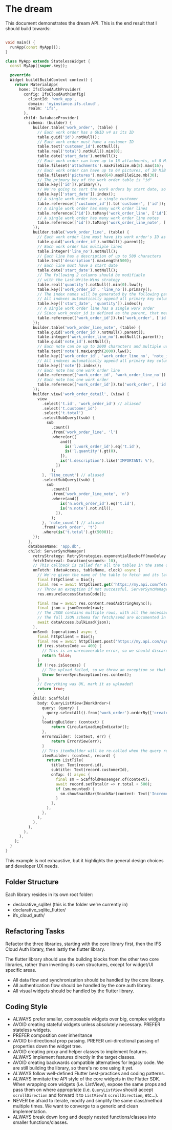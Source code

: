 # The dream

This document demonstrates the dream API. This is the end result
that I should build towards:

```dart

void main() {
  runApp(const MyApp());
}

class MyApp extends StatelessWidget {
  const MyApp({super.key});

  @override
  Widget build(BuildContext context) {
    return MaterialApp(
      home: IfsCloudAuthProvider(
        config: IfsCloudAuthConfig(
          clientId: 'work_app',
          domain: 'myinstance.ifs.cloud',
          realm: 'ifs',
        ),
        child: DatabaseProvider(
          schema: (builder) {
            builder.table('work_order', (table) {
              // Each work order has a GUID v4 as its ID
              table.guid('id').notNull();
              // Each work order must have a customer ID
              table.text('customer_id').notNull();
              table.real('total').notNull().min(0);
              table.date('start_date').notNull();
              // Each work order can have up to 16 attachments, of 8 MiB each (8*1024*1024 bytes)
              table.fileset('attachments').maxFileSize.mb(8).max(16);
              // Each work order can have up to 64 pictures, of 30 MiB each
              table.fileset('pictures').max(64).maxFileSize.mb(30);
              // The primary key of the work order table is "id"
              table.key(['id']).primary();
              // We're going to sort the work orders by start date, so we'll create an index for this to speed up the query
              table.key(['start_date']).index();
              // A single work order has a single customer
              table.reference(['customer_id']).to('customer', ['id']);
              // A single work order has many work order lines
              table.reference(['id']).toMany('work_order_line', ['id']);
              // A single work order has many work order line notes
              table.reference(['id']).toMany('work_order_line_note', ['id']);
            });
            builder.table('work_order_line', (table) {
              // Each work order line must have its work order's ID as one of its columns to be able to link them together
              table.guid('work_order_id').notNull().parent();
              // Each work order has multiple lines
              table.integer('line_no').notNull();
              // Each line has a description of up to 500 characters
              table.text('description').maxLength(500);
              // Each line must have a start date
              table.date('start_date').notNull();
              // The following 2 columns should be modifiable
              // with the Last-Write-Wins strategy
              table.real('quantity').notNull().min(0).lww();
              table.key(['work_order_id', 'line_no']).primary();
              // The index names will be generated by the following pattern: work_order_line_ix1, work_order_line_ix2. If indexes do not match, we can just recreate them.
              // All indexes automatically append all primary key columns, thus this index will actually be: [start_date, quantity, work_order_id, line_no]
              table.key(['start_date', 'quantity']).index();
              // A single work order line has a single work order
              // Since work_order_id is defined as the parent, that means the work_order is the parent of work_order_line
              table.reference(['work_order_id']).to('work_order', ['id']);
            });
            builder.table('work_order_line_note', (table) {
              table.guid('work_order_id').notNull().parent();
              table.integer('work_order_line_no').notNull().parent();
              table.guid('note_id').notNull();
              // Each note can be up to 2000 characters and multiple users can edit the same note, but the last write wins.
              table.text('note').maxLength(2000).lww();
              table.key(['work_order_id', 'work_order_line_no', 'note_id']).primary();
              // All indexes automatically append all primary key columns, thus this index will actually be: [note, work_order_id, work_order_line_no, note_no]
              table.key(['note']).index();
              // Each note has one work order line
              table.reference(['work_order_id', 'work_order_line_no']).to('work_order_line', ['work_order_id', 'line_no']);
              // Each note has one work order
              table.reference(['work_order_id']).to('work_order', ['id']);
            });
            builder.view('work_order_detail', (view) {
              view
                .select('t.id', 'work_order_id') // aliased
                .select('t.customer_id')
                .select('t.total')
                .selectSubQuery((sub) {
                  sub
                    .count()
                    .from('work_order_line', 'l')
                    .where(or([
                        and([
                          is('l.work_order_id').eq('t.id'),
                          is('l.quantity').gt(0),
                        ]),
                        is('l.description').like('IMPORTANT: %'),
                      ])
                    );
                }, 'line_count') // aliased
                .selectSubQuery((sub) {
                  sub
                    .count()
                    .from('work_order_line_note', 'n')
                    .where(and([
                        is('n.work_order_id').eq('t.id'),
                        is('n.note').not.nil(),
                      ]),
                    );
                }, 'note_count') // aliased
                .from('work_order', 't')
                .where(is('t.total').gt(5000));
            });
          },
          databaseName: 'app.db',
          child: ServerSyncManager(
            retryStrategy: RetryStrategies.exponentialBackoff(maxDelay: Duration(minutes: 3)),
            fetchInterval: Duration(seconds: 10),
            // This callback is called for all the tables in the same order they are defined in the schema. This means that you should define parents before children. This is also the reason why we're not using foreign keys, as we are syncing in an eventual consistent manner.
            onFetch: (dataAccess, tableName, clock) async {
              // We're given the name of the table to fetch and its latest hybrid logical clock that we've gotten from the server so we can ask the server for incremental updates.
              final httpClient = Dio();
              final res = await httpClient.get('https://my.api.com/fetch?table=${tableName}&after=${latestClock}');
              // Throw an exception if not successful. ServerSyncManager will retry periodically.
              res.ensureSuccessStatusCode();

              final raw = await res.content.readAsStringAsync();
              final json = jsonDecode(raw);
              // The JSON contains multiple rows, with all the necessary columns as properties (lww columns are objects with a value, a hybrid logical clock marking its causal timestamp and the ID of the user who made the change).
              // The full JSON schema for fetch/send are documented in a separate markdown file. The important thing is that everything needed to process the data is included in the schema.
              await dataAccess.bulkLoad(json);
            },
            onSend: (operations) async {
              final httpClient = Dio();
              final res = await httpClient.post('https://my.api.com/sync', operations.toJson());
              if (res.statusCode == 400) {
                // This is an unrecoverable error, so we should discard it
                return false;
              }
              if (!res.isSuccess) {
                // The upload failed, so we throw an exception so that it can be retried later
                throw ServerSyncException(res.content);
              }
              // Everything was OK, mark it as uploaded!
              return true;
            }
            child: Scaffold(
              body: QueryListView<IWorkOrder>(
                query: (query) {
                  query.selectAll().from('work_order').orderBy(['created_date']);
                },
                loadingBuilder: (context) {
                    return CircularLoadingIndicator();
                },
                errorBuilder: (context, err) {
                    return ErrorView(err);
                }
                // This itemBuilder will be re-called when the query result changes. Either because the query itself got changed, or because a dependency of the query was modified; invalidating the query.
                itemBuilder: (context, record) {
                  return ListTile(
                    title: Text(record.id),
                    subtitle: Text(record.customerId),
                    onTap: () async {
                      final sm = ScaffoldMessenger.of(context);
                      await record.setTotal(r => r.total + 500);
                      if (sm.mounted) {
                        sm.showSnackBar(SnackBar(content: Text('Incremented work order total by 500')));
                      }
                    },
                  ),
                },
              ),
            ),
          ),
        ),
      ),
    );
  }
}
```

This example is not exhaustive, but it highlights the general design choices and developer UX needs.

## Folder Structure

Each library resides in its own root folder:

- declarative_sqlite/ (this is the folder we're currently in)
- declarative_sqlite_flutter/
- ifs_cloud_auth/

## Refactoring Tasks

Refactor the three libraries, starting with the core library first, then the IFS Cloud Auth library, then lastly the flutter library.

The flutter library should use the building blocks from the other two core libraries, rather than inventing its own structures, except for widget/UI specific areas.

- All data flow and synchronization should be handled by the core library.
- All authentication flow should be handled by the core auth library.
- All visual widgets should be handled by the flutter library.

## Coding Style

- ALWAYS prefer smaller, composable widgets over big, complex widgets
- AVOID creating stateful widgets unless absolutely necessary. PREFER stateless widgets.
- PREFER composition over inheritance
- AVOID bi-directional prop passing. PREFER uni-directional passing of properties down the widget tree.
- AVOID creating proxy and helper classes to implement features. ALWAYS implement features directly in the target classes.
- AVOID creating backwards compatible alternatives for legacy code. We are still building the library, so there's no one using it yet.
- ALWAYS follow well-defined Flutter best-practices and coding patterns.
- ALWAYS immitate the API style of the core widgets in the Flutter SDK. When wrapping core widgets (i.e. ListView), expose the same props and pass them on where appropriate (i.e. `QueryListView` should accept `scrollDirection` and forward it to `ListView`'s `scrollDirection`, etc...).
- NEVER be afraid to iterate, modify and simplify the same class/method multiple times. We want to converge to a generic and clean implementation.
- ALWAYS break down long and deeply nested functions/classes into smaller functions/classes.
